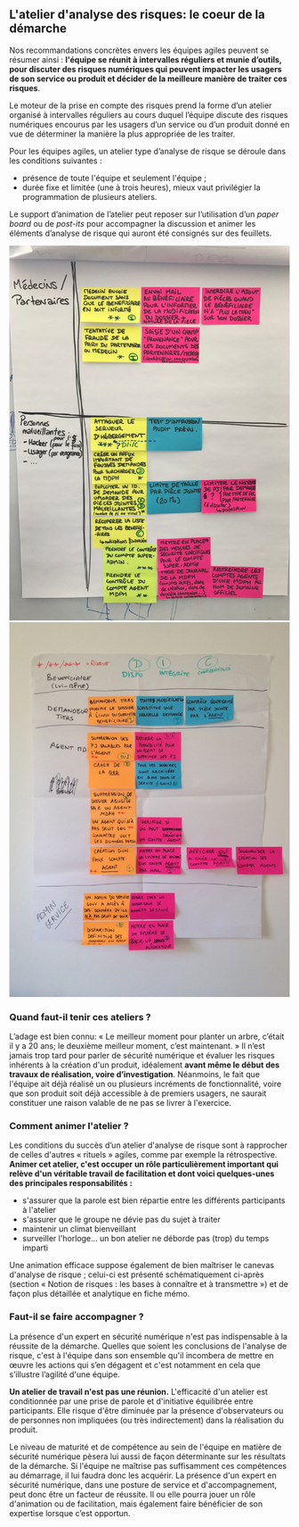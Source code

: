 ## L'atelier d'analyse des risques: le coeur de la démarche

Nos recommandations concrètes envers les équipes agiles peuvent se résumer ainsi : **l'équipe se réunit à intervalles réguliers et munie d’outils, pour discuter des risques numériques qui peuvent impacter les usagers de son service ou produit et décider de la meilleure manière de traiter ces risques**.

Le moteur de la prise en compte des risques prend la forme d’un atelier organisé à intervalles réguliers au cours duquel l’équipe discute des risques numériques encourus par les usagers d’un service ou d’un produit donné en vue de déterminer la manière la plus appropriée de les traiter.

Pour les équipes agiles, un atelier type d’analyse de risque se déroule dans les conditions suivantes :

* présence de toute l'équipe et seulement l'équipe ;
* durée fixe et limitée (une à trois heures), mieux vaut privilégier la programmation de plusieurs ateliers.

Le support d’animation de l’atelier peut reposer sur l’utilisation d’un *paper board* ou de *post-its* pour accompagner la discussion et animer les éléments d’analyse de risque qui auront été consignés sur des feuillets.

![](assets/atelier-1.jpg)![](assets/atelier-2.JPG)

### Quand faut-il tenir ces ateliers ?

L’adage est bien connu: « Le meilleur moment pour planter un arbre, c’était il y a 20 ans; le deuxième meilleur moment, c’est maintenant. » Il n’est jamais trop tard pour parler de sécurité numérique et évaluer les risques inhérents à la création d'un produit, idéalement **avant même le début des travaux de réalisation, voire d’investigation**. Néanmoins, le fait que l'équipe ait déjà réalisé un ou plusieurs incréments de fonctionnalité, voire que son produit soit déjà accessible à de premiers usagers, ne saurait constituer une raison valable de ne pas se livrer à l'exercice.

### Comment animer l'atelier ?

Les conditions du succès d’un atelier d'analyse de risque sont à rapprocher de celles d'autres « rituels » agiles, comme par exemple la rétrospective. **Animer cet atelier, c'est occuper un rôle particulièrement important qui relève d'un véritable travail de facilitation et dont voici quelques-unes des principales responsabilités :**

* s'assurer que la parole est bien répartie entre les différents participants à l'atelier
* s'assurer que le groupe ne dévie pas du sujet à traiter
* maintenir un climat bienveillant
* surveiller l'horloge… un bon atelier ne déborde pas \(trop\) du temps imparti

Une animation efficace suppose également de bien maîtriser le canevas d'analyse de risque ; celui-ci est présenté schématiquement ci-après (section « Notion de risques : les bases à connaître et à transmettre ») et de façon plus détaillée et analytique en fiche mémo.

### Faut-il se faire accompagner ?

La présence d'un expert en sécurité numérique n'est pas indispensable à la réussite de la démarche. Quelles que soient les conclusions de l'analyse de risque, c'est à l'équipe dans son ensemble qu'il incombera de mettre en œuvre les actions qui s’en dégagent et c'est notamment en cela que s’illustre l’agilité d'une équipe. 

**Un atelier de travail n'est pas une réunion.** L'efficacité d'un atelier est conditionnée par une prise de parole et d'initiative équilibrée entre participants. Elle risque d'être diminuée par la présence d'observateurs ou de personnes non impliquées (ou très indirectement) dans la réalisation du produit.

Le niveau de maturité et de compétence au sein de l'équipe en matière de sécurité numérique pèsera lui aussi de façon déterminante sur les résultats de la démarche. Si l'équipe ne maîtrise pas suffisamment ces compétences au démarrage, il lui faudra donc les acquérir. La présence d'un expert en sécurité numérique, dans une posture de service et d'accompagnement, peut donc être un facteur de réussite. Il ou elle pourra jouer un rôle d'animation ou de facilitation, mais également faire bénéficier de son expertise lorsque c’est opportun.

